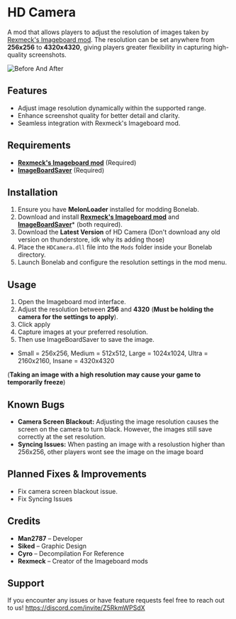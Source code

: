 # HD Camera

A mod that allows players to adjust the resolution of images taken by [Rexmeck's Imageboard mod](https://mod.io/g/bonelab/m/imageboard). The resolution can be set anywhere from **256x256** to **4320x4320**, giving players greater flexibility in capturing high-quality screenshots.

![Before And After](images/BeforeandAfter.png)

## Features
- Adjust image resolution dynamically within the supported range.
- Enhance screenshot quality for better detail and clarity.
- Seamless integration with Rexmeck's Imageboard mod.

## Requirements
- [**Rexmeck's Imageboard mod**](https://mod.io/g/bonelab/m/imageboard) (Required)
- [**ImageBoardSaver**](https://thunderstore.io/c/bonelab/p/Rexmeck/ImageBoardSaver/) (Required)

## Installation
1. Ensure you have **MelonLoader** installed for modding Bonelab.
2. Download and install [**Rexmeck's Imageboard mod**](https://mod.io/g/bonelab/m/imageboard) and [**ImageBoardSaver**](https://thunderstore.io/c/bonelab/p/Rexmeck/ImageBoardSaver/)* (both required).
3. Download the **Latest Version** of HD Camera (Don't download any old version on thunderstore, idk why its adding those)
4. Place the `HDCamera.dll` file into the `Mods` folder inside your Bonelab directory.
5. Launch Bonelab and configure the resolution settings in the mod menu.

## Usage
1. Open the Imageboard mod interface.
2. Adjust the resolution between **256** and **4320** (**Must be holding the camera for the settings to apply**).
3. Click apply
4. Capture images at your preferred resolution.
5. Then use ImageBoardSaver to save the image.
- Small = 256x256,
Medium = 512x512,
Large = 1024x1024,
Ultra = 2160x2160,
Insane = 4320x4320

(**Taking an image with a high resolution may cause your game to temporarily freeze**)

## Known Bugs
- **Camera Screen Blackout:** Adjusting the image resolution causes the screen on the camera to turn black. However, the images still save correctly at the set resolution.
- **Syncing Issues:** When pasting an image with a resolustion higher than 256x256, other players wont see the image on the image board

## Planned Fixes & Improvements
- Fix camera screen blackout issue.
- Fix Syncing Issues

## Credits
- **Man2787** – Developer
- **Siked** – Graphic Design
- **Cyro** – Decompilation For Reference
- **Rexmeck** – Creator of the Imageboard mods

## Support
If you encounter any issues or have feature requests feel free to reach out to us! https://discord.com/invite/Z5RkmWPSdX
